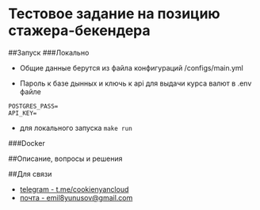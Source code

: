# Тестовое задание на позицию стажера-бекендера

##Запуск
###Локально
- Общие данные берутся из файла конфигураций /configs/main.yml

- Пароль к базе дынных и ключь к api для выдачи курса валют в .env файле
```dotenv
POSTGRES_PASS=
API_KEY=
 ```
- для локального запуска `make run` 

###Docker

##Описание, вопросы и решения

##Для связи
- [telegram - t.me/cookienyancloud](t.me/cookienyancloud)
- [почта - emil8yunusov@gmail.com](emil8yunusov@gmail.com)





 
 
 